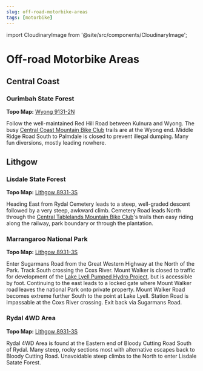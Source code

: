```yaml
---
slug: off-road-motorbike-areas
tags: [motorbike]
---
```


import CloudinaryImage from '@site/src/components/CloudinaryImage';

# Off-road Motorbike Areas

<!-- truncate -->

## Central Coast

### Ourimbah State Forest

**Topo Map:** [Wyong 9131-2N](https://portal.spatial.nsw.gov.au/download/NSWTopographicMaps/DTDB_GeoReferenced_Raster_CollarOn_161070/2022/25k/9131-2N+WYONG.pdf)

Follow the well-maintained Red Hill Road between Kulnura and Wyong. The busy [Central Coast Mountain Bike Club](https://www.ccmtb.com.au/) trails are at the Wyong end. Middle Ridge Road South to Palmdale is closed to prevent illegal dumping. Many fun diversions, mostly leading nowhere. 

## Lithgow

### Lisdale State Forest

**Topo Map:** [Lithgow 8931-3S](https://portal.spatial.nsw.gov.au/download/NSWTopographicMaps/DTDB_GeoReferenced_Raster_CollarOn_161070/2022/25k/8931-3S+LITHGOW.pdf)

<CloudinaryImage publicId="90c723f2-669a-4799-8423-add7a31bec5d_kcnnts" />

Heading East from Rydal Cemetery leads to a steep, well-graded descent followed by a very steep, awkward climb. Cemetery Road leads North through the [Central Tablelands Mountain Bike Club](https://ctmbc.wordpress.com/)'s trails then easy riding along the railway, park boundary or through the plantation.

### Marrangaroo National Park

**Topo Map:** [Lithgow 8931-3S](https://portal.spatial.nsw.gov.au/download/NSWTopographicMaps/DTDB_GeoReferenced_Raster_CollarOn_161070/2022/25k/8931-3S+LITHGOW.pdf)

Enter Sugarmans Road from the Great Western Highway at the North of the Park. Track South crossing the Coxs River. Mount Walker is closed to traffic for development of the [Lake Lyell Pumped Hydro Project](https://www.lakelyellpumpedhydro.com.au/), but is accessible by foot. Continuing to the east leads to a locked gate where Mount Walker road leaves the national Park onto private property. Mount Walker Road becomes extreme further South to the point at Lake Lyell. Station Road is impassable at the Coxs River crossing. Exit back via Sugarmans Road.

### Rydal 4WD Area

**Topo Map:** [Lithgow 8931-3S](https://portal.spatial.nsw.gov.au/download/NSWTopographicMaps/DTDB_GeoReferenced_Raster_CollarOn_161070/2022/25k/8931-3S+LITHGOW.pdf)

Rydal 4WD Area is found at the Eastern end of Bloody Cutting Road South of Rydal. Many steep, rocky sections most with alternative escapes back to Bloody Cutting Road. Unavoidable steep climbs to the North to enter Lisdale Satate Forest.

